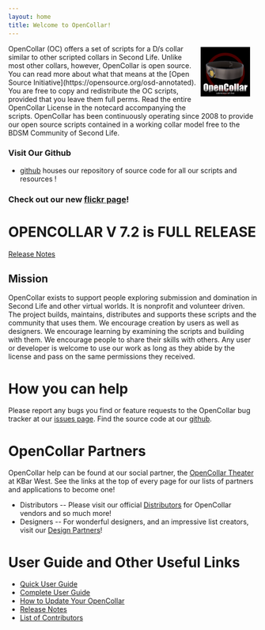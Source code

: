 ```yaml
---
layout: home
title: Welcome to OpenCollar!
---
```

<p><img style="float: right; margin: 5px 15px 15px 5px;" src="/static/steelcollar.png" width="100" />OpenCollar (OC) offers a set of scripts for a D/s collar similar to other scripted collars in Second Life. Unlike most other collars, however, OpenCollar is open source. You can read more about what that means at the [Open Source Initiative](https://opensource.org/osd-annotated). You are free to copy and redistribute the OC scripts, provided that you leave them full perms. Read the entire OpenCollar License in the notecard accompanying the scripts.  OpenCollar has been continuously operating since 2008 to provide our open source scripts contained in a working collar model free to the BDSM Community of Second Life. <br style="clear: both;" /></p>

### Visit Our Github

- [github](https://github.com/OpenCollarTeam/OpenCollar) houses our repository of source code for all our scripts and resources !

### Check out our new [flickr page]( https://www.flickr.com/groups/opencollar/)!

# OPENCOLLAR V 7.2 is FULL RELEASE
[Release Notes](https://opencollar.cc/ReleaseNotes)

## Mission

OpenCollar exists to support people exploring submission and domination in Second Life and other virtual worlds.  It is nonprofit and volunteer driven.  The project builds, maintains, distributes and supports these scripts and the community that uses them. We encourage creation by users as well as designers.  We encourage learning by examining the scripts and building with them. We encourage people to share their skills with others. Any user or developer is welcome to use our work as long as they abide by the license and pass on the same permissions they received.

# How you can help 
Please report any bugs you find or feature requests to the OpenCollar bug tracker at our [issues page](https://github.com/OpenCollarTeam/OpenCollar/issues). Find the source code at our [github](https://github.com/OpenCollarTeam/OpenCollar).

# OpenCollar Partners

OpenCollar help can be found at our social partner, the [OpenCollar Theater](http://maps.secondlife.com/secondlife/KBar%20West/23/97/1001) at KBar West. See the links at the top of every page for our lists of partners and applications to become one!

- Distributors -- Please visit our official [Distributors](/OpenCollar-Distributors-and-Designers) for OpenCollar vendors and so much more! 
- Designers -- For wonderful designers, and an impressive list creators, visit our [Design Partners](/Open-Collar-Designers)!

# User Guide and Other Useful Links
- [Quick User Guide](/docs/Quick-User-Guide)  
- [Complete User Guide](/docs/Complete-User-Guide)    
- [How to Update Your OpenCollar](/docs/How-To-Update-Your-OpenCollar)  
- [Release Notes](https://opencollar.cc/ReleaseNotes)  
- [List of Contributors](/Contributors)       
